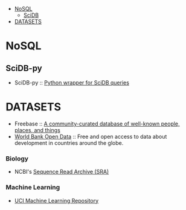 * [NoSQL](#nosql)
   * [SciDB](#scidb)
* [DATASETS](#datasets)

# NoSQL
## SciDB-py
* SciDB-py :: [Python wrapper for SciDB queries](https://github.com/Paradigm4/SciDB-py)


# DATASETS
* Freebase :: [A community-curated database of well-known people, places, and things](http://www.freebase.com)
* [World Bank Open Data](http://data.worldbank.org) :: Free and open access to data about development in countries around the globe.

### Biology
* NCBI's [Sequence Read Archive (SRA)](http://www.ncbi.nlm.nih.gov/sra)

### Machine Learning
* [UCI Machine Learning Repository](http://archive.ics.uci.edu/ml/)


